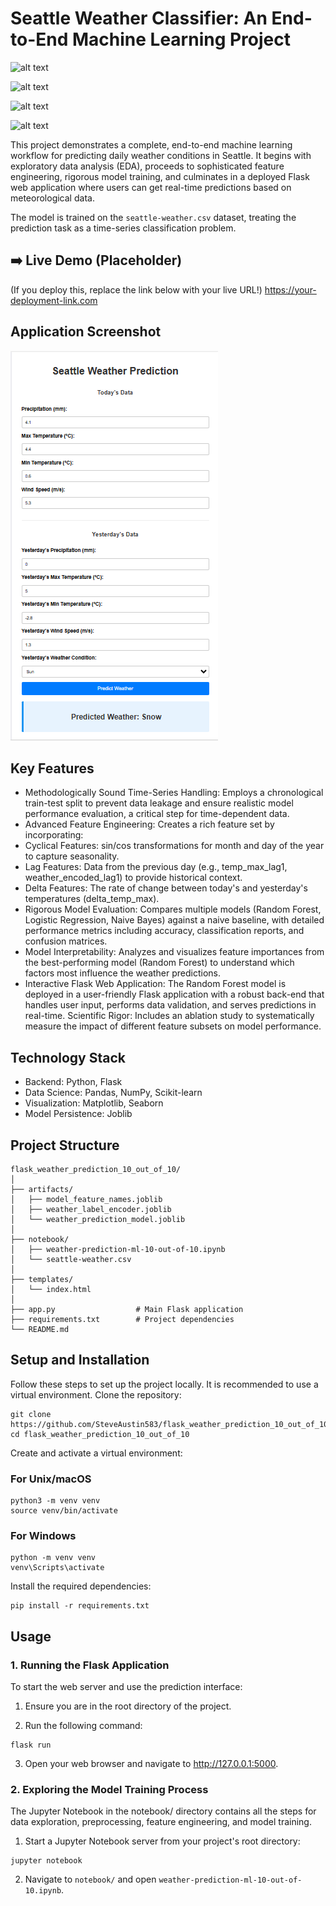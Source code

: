 # Seattle Weather Classifier: An End-to-End Machine Learning Project

![alt text](https://img.shields.io/badge/Python-3.11-blue.svg)

![alt text](https://img.shields.io/badge/Flask-2.2.2-black.svg)

![alt text](https://img.shields.io/badge/Scikit--Learn-1.2.2-orange.svg)

![alt text](https://img.shields.io/badge/Pandas-1.5.3-green.svg)

This project demonstrates a complete, end-to-end machine learning workflow for predicting daily weather conditions in Seattle. It begins with exploratory data analysis (EDA), proceeds to sophisticated feature engineering, rigorous model training, and culminates in a deployed Flask web application where users can get real-time predictions based on meteorological data.

The model is trained on the `seattle-weather.csv` dataset, treating the prediction task as a time-series classification problem.

## ➡️ Live Demo (Placeholder)
(If you deploy this, replace the link below with your live URL!)
https://your-deployment-link.com

## Application Screenshot
![alt text](app_screenshot.png)

## Key Features
* Methodologically Sound Time-Series Handling: Employs a chronological train-test split to prevent data leakage and ensure realistic model performance evaluation, a critical step for time-dependent data.
* Advanced Feature Engineering: Creates a rich feature set by incorporating:
* Cyclical Features: sin/cos transformations for month and day of the year to capture seasonality.
* Lag Features: Data from the previous day (e.g., temp_max_lag1, weather_encoded_lag1) to provide historical context.
* Delta Features: The rate of change between today's and yesterday's temperatures (delta_temp_max).
* Rigorous Model Evaluation: Compares multiple models (Random Forest, Logistic Regression, Naive Bayes) against a naive baseline, with detailed performance metrics including accuracy, classification reports, and confusion matrices.
* Model Interpretability: Analyzes and visualizes feature importances from the best-performing model (Random Forest) to understand which factors most influence the weather predictions.
* Interactive Flask Web Application: The Random Forest model is deployed in a user-friendly Flask application with a robust back-end that handles user input, performs data validation, and serves predictions in real-time.
Scientific Rigor: Includes an ablation study to systematically measure the impact of different feature subsets on model performance.

## Technology Stack
* Backend: Python, Flask
* Data Science: Pandas, NumPy, Scikit-learn
* Visualization: Matplotlib, Seaborn
* Model Persistence: Joblib

## Project Structure

```
flask_weather_prediction_10_out_of_10/
│
├── artifacts/
│   ├── model_feature_names.joblib
│   ├── weather_label_encoder.joblib
│   └── weather_prediction_model.joblib
│
├── notebook/
│   ├── weather-prediction-ml-10-out-of-10.ipynb
│   └── seattle-weather.csv
│
├── templates/
│   └── index.html
│
├── app.py                  # Main Flask application
├── requirements.txt        # Project dependencies
└── README.md                          
```

## Setup and Installation
Follow these steps to set up the project locally. It is recommended to use a virtual environment.
Clone the repository:
```
git clone https://github.com/SteveAustin583/flask_weather_prediction_10_out_of_10.git
cd flask_weather_prediction_10_out_of_10
```

Create and activate a virtual environment:

### For Unix/macOS
```
python3 -m venv venv
source venv/bin/activate
```
### For Windows
```
python -m venv venv
venv\Scripts\activate
```

Install the required dependencies:

```
pip install -r requirements.txt
```

## Usage
### 1. Running the Flask Application

To start the web server and use the prediction interface:

1. Ensure you are in the root directory of the project.

2. Run the following command:

```
flask run
```

3. Open your web browser and navigate to http://127.0.0.1:5000.

### 2. Exploring the Model Training Process

The Jupyter Notebook in the notebook/ directory contains all the steps for data exploration, preprocessing, feature engineering, and model training.

1. Start a Jupyter Notebook server from your project's root directory:

```
jupyter notebook
```

2. Navigate to ```notebook/``` and open ```weather-prediction-ml-10-out-of-10.ipynb```.